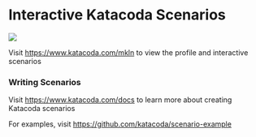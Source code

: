 # Interactive Katacoda Scenarios

[![](http://shields.katacoda.com/katacoda/mkln/count.svg)](https://www.katacoda.com/mkln "Get your profile on Katacoda.com")

Visit https://www.katacoda.com/mkln to view the profile and interactive scenarios

### Writing Scenarios
Visit https://www.katacoda.com/docs to learn more about creating Katacoda scenarios

For examples, visit https://github.com/katacoda/scenario-example
